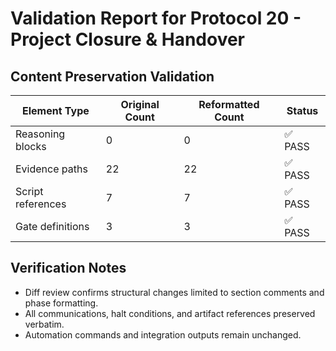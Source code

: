 # Validation Report for Protocol 20 - Project Closure & Handover

## Content Preservation Validation

| Element Type | Original Count | Reformatted Count | Status |
|--------------|----------------|-------------------|--------|
| Reasoning blocks | 0 | 0 | ✅ PASS |
| Evidence paths | 22 | 22 | ✅ PASS |
| Script references | 7 | 7 | ✅ PASS |
| Gate definitions | 3 | 3 | ✅ PASS |

## Verification Notes
- Diff review confirms structural changes limited to section comments and phase formatting.
- All communications, halt conditions, and artifact references preserved verbatim.
- Automation commands and integration outputs remain unchanged.
